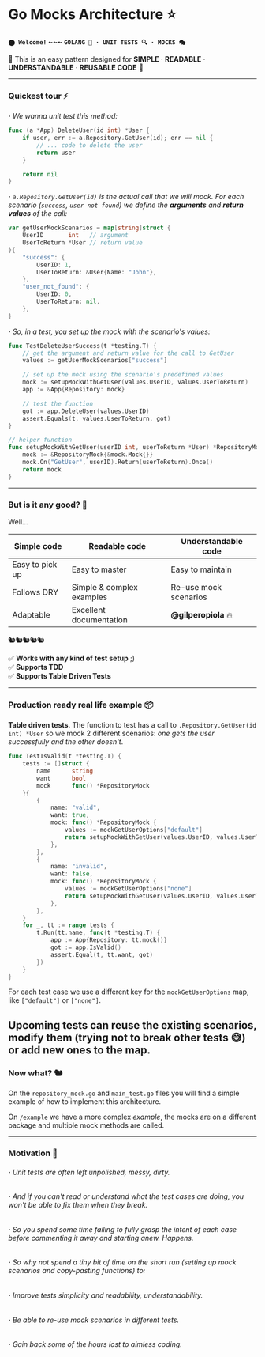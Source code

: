 # Go Mocks Architecture ⭐ 

**`⬤ Welcome!` ~~~ `GOLANG 🐹 · UNIT TESTS 🔍 · MOCKS 🎭`**

🐋 This is an easy pattern designed for **SIMPLE** · **READABLE** · **UNDERSTANDABLE** · **REUSABLE CODE** 🐋

----
### Quickest tour ⚡

_**·** We wanna unit test this method:_

```go
func (a *App) DeleteUser(id int) *User {
	if user, err := a.Repository.GetUser(id); err == nil {
		// ... code to delete the user
		return user
	}

	return nil
}
```
_**·** `a.Repository.GetUser(id)` is the actual call that we will mock. For each scenario (`success`, `user not found`) we define the **arguments** and **return values** of the call:_

```go
var getUserMockScenarios = map[string]struct {
	UserID       int   // argument
	UserToReturn *User // return value
}{
	"success": {
		UserID: 1,
		UserToReturn: &User{Name: "John"},
	},
	"user_not_found": {
		UserID: 0,
		UserToReturn: nil,
	},
}
```

_**·** So, in a test, you set up the mock with the scenario's values:_

```go
func TestDeleteUserSuccess(t *testing.T) {
	// get the argument and return value for the call to GetUser
	values := getUserMockScenarios["success"]

	// set up the mock using the scenario's predefined values
	mock := setupMockWithGetUser(values.UserID, values.UserToReturn)
	app := &App{Repository: mock}

	// test the function
	got := app.DeleteUser(values.UserID)
	assert.Equals(t, values.UserToReturn, got)
}
```

```go
// helper function
func setupMockWithGetUser(userID int, userToReturn *User) *RepositoryMock {
	mock := &RepositoryMock{&mock.Mock{}}
	mock.On("GetUser", userID).Return(userToReturn).Once()
	return mock
}
```
----

### But is it any good? 🧐 

Well...

Simple code     | Readable code             | Understandable code      | 
---             | ---                       | ---                      |
Easy to pick up | Easy to master            | Easy to maintain         |
Follows DRY     | Simple & complex examples | Re-use mock scenarios    |
Adaptable       | Excellent documentation   | **@gilperopiola** 🔥     |

🐿️🐿️🐿️🐿️🐿️

✅ **Works with any kind of test setup** ;)\
✅ **Supports TDD**\
✅ **Supports Table Driven Tests**

----
### Production ready real life example 📦

**Table driven tests**. The function to test has a call to `.Repository.GetUser(id int) *User` so we mock 2 different scenarios: _one gets the user successfully and the other doesn't_.

```go
func TestIsValid(t *testing.T) {
	tests := []struct {
		name      string
		want      bool
		mock      func() *RepositoryMock
	}{
		{
			name: "valid",
			want: true,
			mock: func() *RepositoryMock {
				values := mockGetUserOptions["default"]
				return setupMockWithGetUser(values.UserID, values.UserToReturn)
			},
		},
		{
			name: "invalid",
			want: false,
			mock: func() *RepositoryMock {
				values := mockGetUserOptions["none"]
				return setupMockWithGetUser(values.UserID, values.UserToReturn)
			},
		},
	}
	for _, tt := range tests {
		t.Run(tt.name, func(t *testing.T) {
			app := App{Repository: tt.mock()}
			got := app.IsValid()
			assert.Equal(t, tt.want, got)
		})
	}
}
```

For each test case we use a different key for the `mockGetUserOptions` map, like `["default"]` or `["none"]`. 

Upcoming tests can reuse the existing scenarios, modify them (trying not to break other tests 😅) or add new ones to the map.
----
### Now what? 🐿️

On the `repository_mock.go` and `main_test.go` files you will find a simple example of how to implement this architecture.

On `/example` we have a more complex _example_, the mocks are on a different package and multiple mock methods are called.

----
### Motivation 🚀

###### **·** Unit tests are often left unpolished, messy, dirty. 

###### **·** And if you can't read or understand what the test cases are doing, you won't be able to fix them when they break. 

###### **·** So you spend some time failing to fully grasp the intent of each case before commenting it away and starting anew. Happens.

###### **·** So why not spend a tiny bit of time on the short run (setting up mock scenarios and copy-pasting functions) to:

###### **·** Improve tests simplicity and readability, understandability.
###### **·** Be able to re-use mock scenarios in different tests.
###### **·** Gain back some of the hours lost to aimless coding.

